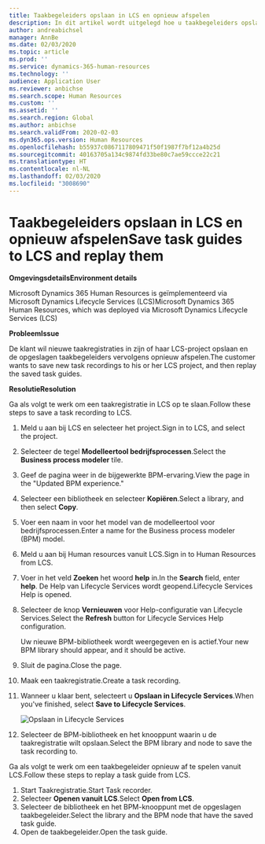 ```yaml
---
title: Taakbegeleiders opslaan in LCS en opnieuw afspelen
description: In dit artikel wordt uitgelegd hoe u taakbegeleiders opslaat in Microsoft Dynamics Lifecycle Services (LCS) en ze vervolgens opnieuw afspeelt.
author: andreabichsel
manager: AnnBe
ms.date: 02/03/2020
ms.topic: article
ms.prod: ''
ms.service: dynamics-365-human-resources
ms.technology: ''
audience: Application User
ms.reviewer: anbichse
ms.search.scope: Human Resources
ms.custom: ''
ms.assetid: ''
ms.search.region: Global
ms.author: anbichse
ms.search.validFrom: 2020-02-03
ms.dyn365.ops.version: Human Resources
ms.openlocfilehash: b55937c0867117809471f50f1987f7bf12a4b25d
ms.sourcegitcommit: 40163705a134c9874fd33be80c7ae59ccce22c21
ms.translationtype: HT
ms.contentlocale: nl-NL
ms.lasthandoff: 02/03/2020
ms.locfileid: "3008690"
---
```

# <a name="save-task-guides-to-lcs-and-replay-them"></a><span data-ttu-id="77c76-103">Taakbegeleiders opslaan in LCS en opnieuw afspelen</span><span class="sxs-lookup"><span data-stu-id="77c76-103">Save task guides to LCS and replay them</span></span>

<span data-ttu-id="77c76-104">**Omgevingsdetails**</span><span class="sxs-lookup"><span data-stu-id="77c76-104">**Environment details**</span></span> 

<span data-ttu-id="77c76-105">Microsoft Dynamics 365 Human Resources is geïmplementeerd via Microsoft Dynamics Lifecycle Services (LCS)</span><span class="sxs-lookup"><span data-stu-id="77c76-105">Microsoft Dynamics 365 Human Resources, which was deployed via Microsoft Dynamics Lifecycle Services (LCS)</span></span>

<span data-ttu-id="77c76-106">**Probleem**</span><span class="sxs-lookup"><span data-stu-id="77c76-106">**Issue**</span></span>

<span data-ttu-id="77c76-107">De klant wil nieuwe taakregistraties in zijn of haar LCS-project opslaan en de opgeslagen taakbegeleiders vervolgens opnieuw afspelen.</span><span class="sxs-lookup"><span data-stu-id="77c76-107">The customer wants to save new task recordings to his or her LCS project, and then replay the saved task guides.</span></span>

<span data-ttu-id="77c76-108">**Resolutie**</span><span class="sxs-lookup"><span data-stu-id="77c76-108">**Resolution**</span></span>

<span data-ttu-id="77c76-109">Ga als volgt te werk om een taakregistratie in LCS op te slaan.</span><span class="sxs-lookup"><span data-stu-id="77c76-109">Follow these steps to save a task recording to LCS.</span></span>

1. <span data-ttu-id="77c76-110">Meld u aan bij LCS en selecteer het project.</span><span class="sxs-lookup"><span data-stu-id="77c76-110">Sign in to LCS, and select the project.</span></span>
2. <span data-ttu-id="77c76-111">Selecteer de tegel **Modelleertool bedrijfsprocessen**.</span><span class="sxs-lookup"><span data-stu-id="77c76-111">Select the **Business process modeler** tile.</span></span>
3. <span data-ttu-id="77c76-112">Geef de pagina weer in de bijgewerkte BPM-ervaring.</span><span class="sxs-lookup"><span data-stu-id="77c76-112">View the page in the "Updated BPM experience."</span></span>
4. <span data-ttu-id="77c76-113">Selecteer een bibliotheek en selecteer **Kopiëren**.</span><span class="sxs-lookup"><span data-stu-id="77c76-113">Select a library, and then select **Copy**.</span></span>
5. <span data-ttu-id="77c76-114">Voer een naam in voor het model van de modelleertool voor bedrijfsprocessen.</span><span class="sxs-lookup"><span data-stu-id="77c76-114">Enter a name for the Business process modeler (BPM) model.</span></span>
6. <span data-ttu-id="77c76-115">Meld u aan bij Human resources vanuit LCS.</span><span class="sxs-lookup"><span data-stu-id="77c76-115">Sign in to Human Resources from LCS.</span></span>
7. <span data-ttu-id="77c76-116">Voer in het veld **Zoeken** het woord **help** in.</span><span class="sxs-lookup"><span data-stu-id="77c76-116">In the **Search** field, enter **help**.</span></span> <span data-ttu-id="77c76-117">De Help van Lifecycle Services wordt geopend.</span><span class="sxs-lookup"><span data-stu-id="77c76-117">Lifecycle Services Help is opened.</span></span>
8. <span data-ttu-id="77c76-118">Selecteer de knop **Vernieuwen** voor Help-configuratie van Lifecycle Services.</span><span class="sxs-lookup"><span data-stu-id="77c76-118">Select the **Refresh** button for Lifecycle Services Help configuration.</span></span>

    <span data-ttu-id="77c76-119">Uw nieuwe BPM-bibliotheek wordt weergegeven en is actief.</span><span class="sxs-lookup"><span data-stu-id="77c76-119">Your new BPM library should appear, and it should be active.</span></span>

9. <span data-ttu-id="77c76-120">Sluit de pagina.</span><span class="sxs-lookup"><span data-stu-id="77c76-120">Close the page.</span></span>
10. <span data-ttu-id="77c76-121">Maak een taakregistratie.</span><span class="sxs-lookup"><span data-stu-id="77c76-121">Create a task recording.</span></span>
11. <span data-ttu-id="77c76-122">Wanneer u klaar bent, selecteert u **Opslaan in Lifecycle Services**.</span><span class="sxs-lookup"><span data-stu-id="77c76-122">When you've finished, select **Save to Lifecycle Services**.</span></span>

    ![Opslaan in Lifecycle Services](media/task-guides.png)

12. <span data-ttu-id="77c76-124">Selecteer de BPM-bibliotheek en het knooppunt waarin u de taakregistratie wilt opslaan.</span><span class="sxs-lookup"><span data-stu-id="77c76-124">Select the BPM library and node to save the task recording to.</span></span>

<span data-ttu-id="77c76-125">Ga als volgt te werk om een taakbegeleider opnieuw af te spelen vanuit LCS.</span><span class="sxs-lookup"><span data-stu-id="77c76-125">Follow these steps to replay a task guide from LCS.</span></span>

1. <span data-ttu-id="77c76-126">Start Taakregistratie.</span><span class="sxs-lookup"><span data-stu-id="77c76-126">Start Task recorder.</span></span>
2. <span data-ttu-id="77c76-127">Selecteer **Openen vanuit LCS**.</span><span class="sxs-lookup"><span data-stu-id="77c76-127">Select **Open from LCS**.</span></span>
3. <span data-ttu-id="77c76-128">Selecteer de bibliotheek en het BPM-knooppunt met de opgeslagen taakbegeleider.</span><span class="sxs-lookup"><span data-stu-id="77c76-128">Select the library and the BPM node that have the saved task guide.</span></span>
4. <span data-ttu-id="77c76-129">Open de taakbegeleider.</span><span class="sxs-lookup"><span data-stu-id="77c76-129">Open the task guide.</span></span>
